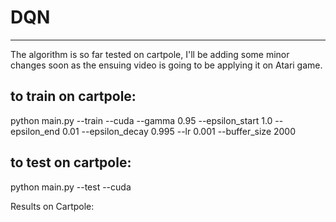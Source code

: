 # DQN
---
The algorithm is so far tested on cartpole, I'll be adding some minor changes soon as the ensuing video is going to be applying it on Atari game.

to train on cartpole: 
---
python main.py --train --cuda --gamma 0.95 --epsilon_start 1.0 --epsilon_end 0.01 --epsilon_decay 0.995 --lr 0.001 --buffer_size 2000

to test on cartpole:
---
python main.py --test --cuda

Results on Cartpole:
